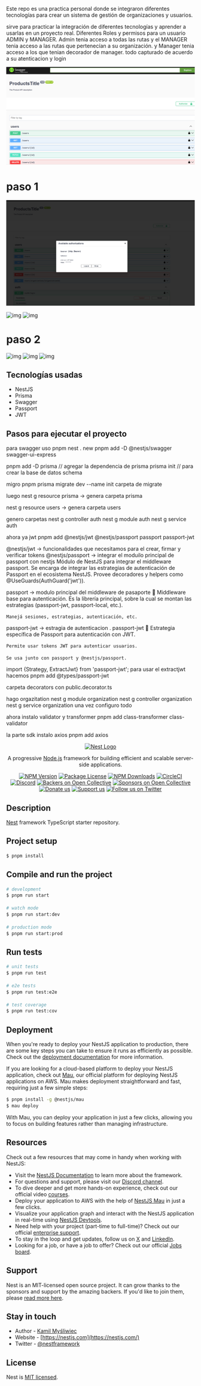 Este repo es una practica personal donde se integraron diferentes tecnologías para crear un sistema de gestión de organizaciones y usuarios.

sirve para practicar la integración de diferentes tecnologías y aprender a usarlas en un proyecto real. Diferentes Roles y permisos para un usuario ADMIN y MANAGER. Admin tenia acceso a todas las rutas y el MANAGER tenia acceso a las rutas que pertenecían a su organización. y Manager tenia acceso a los que tenian decorador de manager.
todo capturado de acuerdo a su atenticacion y login 


![img](./img/pantallazoGeneral.PNG)

# paso 1
![img](./img/logeo%20exitoso.PNG)

![img](login.PNG)
![img](midb.PNG)

# paso 2
![img](siendoManager.PNG)
![img](siendoManagerPeroNoAdmin.PNG)
![img]()

## Tecnologías usadas

- NestJS
- Prisma
- Swagger
- Passport
- JWT

## Pasos para ejecutar el proyecto


para swagger uso 
pnpm nest . new
pnpm add -D @nestjs/swagger swagger-ui-express

pnpm add -D prisma // agregar la dependencia de prisma
prisma init // para crear la base de datos schema

migro 
pnpm prisma migrate dev --name init 
carpeta de migrate

luego 
nest g resource prisma
-> genera carpeta prisma

nest g resource users
-> genera carpeta users


genero carpetas 
nest g controller auth
nest g module auth
nest g service auth

ahora ya jwt
pnpm add @nestjs/jwt @nestjs/passport passport passport-jwt

 @nestjs/jwt -> funcionalidades que necesitamos para el crear, firmar y verificar tokens
 @nestjs/passport -> integrar el moduilo principal de passport con nestjs
  Módulo de NestJS para integrar el middleware passport.
    Se encarga de integrar las estrategias de autenticación de Passport en el ecosistema NestJS.
      Provee decoradores y helpers como @UseGuards(AuthGuard('jwt')).

 passport -> modulo principal del middleware de pasaporte
 🔌 Middleware base para autenticación.
    Es la librería principal, sobre la cual se montan las estrategias (passport-jwt, passport-local, etc.).

    Manejá sesiones, estrategias, autenticación, etc.


 passport-jwt -> estragia de autenticacion 
. passport-jwt
    🔐 Estrategia específica de Passport para autenticación con JWT.

    Permite usar tokens JWT para autenticar usuarios.

    Se usa junto con passport y @nestjs/passport.


import {Strategy, ExtractJwt} from 'passport-jwt';
para usar el extractjwt
hacemos 
pnpm add @types/passport-jwt




carpeta decorators
con public.decorator.ts



hago orgazitation
nest g module organization
nest g controller organization
nest g service organization
una vez configuro todo

ahora instalo validator y transformer
pnpm add class-transformer class-validator


la parte sdk
instalo axios
pnpm add axios

<p align="center">
  <a href="http://nestjs.com/" target="blank"><img src="https://nestjs.com/img/logo-small.svg" width="120" alt="Nest Logo" /></a>
</p>

[circleci-image]: https://img.shields.io/circleci/build/github/nestjs/nest/master?token=abc123def456
[circleci-url]: https://circleci.com/gh/nestjs/nest

  <p align="center">A progressive <a href="http://nodejs.org" target="_blank">Node.js</a> framework for building efficient and scalable server-side applications.</p>
    <p align="center">
<a href="https://www.npmjs.com/~nestjscore" target="_blank"><img src="https://img.shields.io/npm/v/@nestjs/core.svg" alt="NPM Version" /></a>
<a href="https://www.npmjs.com/~nestjscore" target="_blank"><img src="https://img.shields.io/npm/l/@nestjs/core.svg" alt="Package License" /></a>
<a href="https://www.npmjs.com/~nestjscore" target="_blank"><img src="https://img.shields.io/npm/dm/@nestjs/common.svg" alt="NPM Downloads" /></a>
<a href="https://circleci.com/gh/nestjs/nest" target="_blank"><img src="https://img.shields.io/circleci/build/github/nestjs/nest/master" alt="CircleCI" /></a>
<a href="https://discord.gg/G7Qnnhy" target="_blank"><img src="https://img.shields.io/badge/discord-online-brightgreen.svg" alt="Discord"/></a>
<a href="https://opencollective.com/nest#backer" target="_blank"><img src="https://opencollective.com/nest/backers/badge.svg" alt="Backers on Open Collective" /></a>
<a href="https://opencollective.com/nest#sponsor" target="_blank"><img src="https://opencollective.com/nest/sponsors/badge.svg" alt="Sponsors on Open Collective" /></a>
  <a href="https://paypal.me/kamilmysliwiec" target="_blank"><img src="https://img.shields.io/badge/Donate-PayPal-ff3f59.svg" alt="Donate us"/></a>
    <a href="https://opencollective.com/nest#sponsor"  target="_blank"><img src="https://img.shields.io/badge/Support%20us-Open%20Collective-41B883.svg" alt="Support us"></a>
  <a href="https://twitter.com/nestframework" target="_blank"><img src="https://img.shields.io/twitter/follow/nestframework.svg?style=social&label=Follow" alt="Follow us on Twitter"></a>
</p>
  <!--[![Backers on Open Collective](https://opencollective.com/nest/backers/badge.svg)](https://opencollective.com/nest#backer)
  [![Sponsors on Open Collective](https://opencollective.com/nest/sponsors/badge.svg)](https://opencollective.com/nest#sponsor)-->

## Description

[Nest](https://github.com/nestjs/nest) framework TypeScript starter repository.

## Project setup

```bash
$ pnpm install
```

## Compile and run the project

```bash
# development
$ pnpm run start

# watch mode
$ pnpm run start:dev

# production mode
$ pnpm run start:prod
```

## Run tests

```bash
# unit tests
$ pnpm run test

# e2e tests
$ pnpm run test:e2e

# test coverage
$ pnpm run test:cov
```

## Deployment

When you're ready to deploy your NestJS application to production, there are some key steps you can take to ensure it runs as efficiently as possible. Check out the [deployment documentation](https://docs.nestjs.com/deployment) for more information.

If you are looking for a cloud-based platform to deploy your NestJS application, check out [Mau](https://mau.nestjs.com), our official platform for deploying NestJS applications on AWS. Mau makes deployment straightforward and fast, requiring just a few simple steps:

```bash
$ pnpm install -g @nestjs/mau
$ mau deploy
```

With Mau, you can deploy your application in just a few clicks, allowing you to focus on building features rather than managing infrastructure.

## Resources

Check out a few resources that may come in handy when working with NestJS:

- Visit the [NestJS Documentation](https://docs.nestjs.com) to learn more about the framework.
- For questions and support, please visit our [Discord channel](https://discord.gg/G7Qnnhy).
- To dive deeper and get more hands-on experience, check out our official video [courses](https://courses.nestjs.com/).
- Deploy your application to AWS with the help of [NestJS Mau](https://mau.nestjs.com) in just a few clicks.
- Visualize your application graph and interact with the NestJS application in real-time using [NestJS Devtools](https://devtools.nestjs.com).
- Need help with your project (part-time to full-time)? Check out our official [enterprise support](https://enterprise.nestjs.com).
- To stay in the loop and get updates, follow us on [X](https://x.com/nestframework) and [LinkedIn](https://linkedin.com/company/nestjs).
- Looking for a job, or have a job to offer? Check out our official [Jobs board](https://jobs.nestjs.com).

## Support

Nest is an MIT-licensed open source project. It can grow thanks to the sponsors and support by the amazing backers. If you'd like to join them, please [read more here](https://docs.nestjs.com/support).

## Stay in touch

- Author - [Kamil Myśliwiec](https://twitter.com/kammysliwiec)
- Website - [https://nestjs.com](https://nestjs.com/)
- Twitter - [@nestframework](https://twitter.com/nestframework)

## License

Nest is [MIT licensed](https://github.com/nestjs/nest/blob/master/LICENSE).
